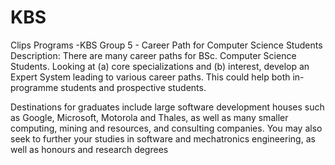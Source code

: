 # KBS
Clips Programs -KBS
Group 5 - Career Path for Computer Science Students
Description:
There are many career paths for BSc. Computer Science Students. Looking at (a) core
specializations and (b) interest, develop an Expert System leading to various career paths. This 
could help both in-programme students and  prospective students.

Destinations for graduates include large software development houses such as Google, Microsoft, Motorola and Thales, as well as many smaller computing, mining and resources, and consulting companies. You may also seek to further your studies in software and mechatronics engineering, as well as honours and research degrees
